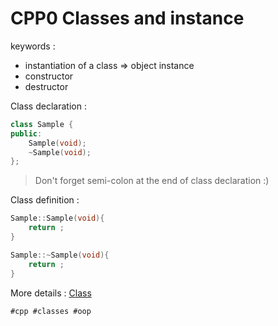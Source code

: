 # CPP0 Classes and instance

keywords :
* instantiation of a class => object instance
* constructor
* destructor

Class declaration :
```cpp
class Sample {
public:
	Sample(void);
	~Sample(void);
};
```
> Don't forget semi-colon at the end of class declaration :)

Class definition :
```cpp
Sample::Sample(void){
	return ;
}

Sample::~Sample(void){
	return ;
}
```

More details : [Class](https://cplusplus.com/doc/tutorial/classes/)

    #cpp #classes #oop
